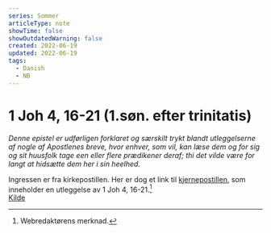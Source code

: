 ```yaml
---
series: Sommer
articleType: note
showTime: false
showOutdatedWarning: false
created: 2022-06-19
updated: 2022-06-19
tags:
  - Danish
  - NB
---
```


# 1 Joh 4, 16-21 (1.søn. efter trinitatis)
_Denne epistel er udførligen forklaret og særskilt trykt blandt utleggelserne af nogle af Apostlenes breve, hvor enhver, som vil, kan læse dem og for sig og sit huusfolk tage een eller flere prædikener deraf; thi det vilde være for langt at hidsætte dem her i sin heelhed._

Ingressen er fra kirkepostillen. Her er dog et link til [kjernepostillen](https://www.nb.no/items/2ef88f973ea4f2998038be780a622012?page=883), som inneholder en utleggelse av 1 Joh 4, 16-21.[^1] 
&nbsp;  
[Kilde](https://www.nb.no/items/1ac135aafa043b78d331eaabe3acb866?page=1149)

[^1]: Webredaktørens merknad.
<!-- 
Dr. Martin Luther's Church-Postil 
Original source: https://lutherdansk.dk
by Priest Finn B. Andersen.
Copied and processed into md-format 
by lovkyndig 2023.
-->